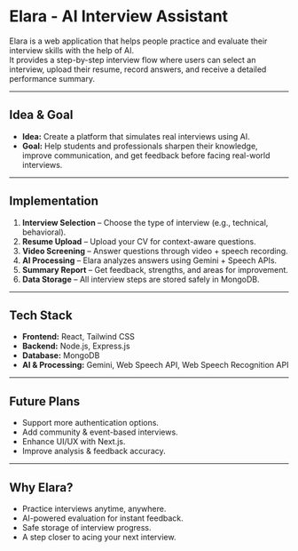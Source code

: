 # Elara - AI Interview Assistant

Elara is a web application that helps people practice and evaluate their interview skills with the help of AI.  
It provides a step-by-step interview flow where users can select an interview, upload their resume, record answers, and receive a detailed performance summary.

---

## Idea & Goal
- **Idea:** Create a platform that simulates real interviews using AI.  
- **Goal:** Help students and professionals sharpen their knowledge, improve communication, and get feedback before facing real-world interviews.

---

## Implementation
1. **Interview Selection** – Choose the type of interview (e.g., technical, behavioral).  
2. **Resume Upload** – Upload your CV for context-aware questions.  
3. **Video Screening** – Answer questions through video + speech recording.  
4. **AI Processing** – Elara analyzes answers using Gemini + Speech APIs.  
5. **Summary Report** – Get feedback, strengths, and areas for improvement.  
6. **Data Storage** – All interview steps are stored safely in MongoDB.  

---

## Tech Stack
- **Frontend:** React, Tailwind CSS  
- **Backend:** Node.js, Express.js  
- **Database:** MongoDB  
- **AI & Processing:** Gemini, Web Speech API, Web Speech Recognition API  

---

## Future Plans
- Support more authentication options.  
- Add community & event-based interviews.  
- Enhance UI/UX with Next.js.  
- Improve analysis & feedback accuracy.  

---

## Why Elara?
- Practice interviews anytime, anywhere.  
- AI-powered evaluation for instant feedback.  
- Safe storage of interview progress.  
- A step closer to acing your next interview.  

